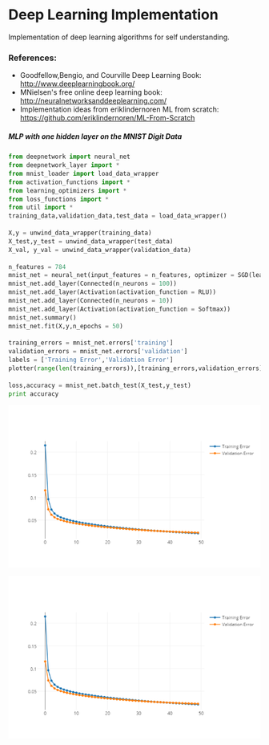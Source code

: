 # Deep Learning Implementation
Implementation of deep learning algorithms for self understanding.

### References:
* Goodfellow,Bengio, and Courville Deep Learning Book: http://www.deeplearningbook.org/
* MNielsen's free online deep learning book: http://neuralnetworksanddeeplearning.com/
* Implementation ideas from eriklindernoren ML from scratch: https://github.com/eriklindernoren/ML-From-Scratch

##### MLP with one hidden layer on the MNIST Digit Data
```python
from deepnetwork import neural_net
from deepnetwork_layer import *
from mnist_loader import load_data_wrapper
from activation_functions import *
from learning_optimizers import *
from loss_functions import *
from util import *
training_data,validation_data,test_data = load_data_wrapper()

X,y = unwind_data_wrapper(training_data)
X_test,y_test = unwind_data_wrapper(test_data)
X_val, y_val = unwind_data_wrapper(validation_data)

n_features = 784
mnist_net = neural_net(input_features = n_features, optimizer = SGD(learning_rate = 0.01, batch_size = 64), loss_function = Cross_Entropy)
mnist_net.add_layer(Connected(n_neurons = 100))
mnist_net.add_layer(Activation(activation_function = RLU))
mnist_net.add_layer(Connected(n_neurons = 10))
mnist_net.add_layer(Activation(activation_function = Softmax))
mnist_net.summary()
mnist_net.fit(X,y,n_epochs = 50)

training_errors = mnist_net.errors['training']
validation_errors = mnist_net.errors['validation']
labels = ['Training Error','Validation Error']
plotter(range(len(training_errors)),[training_errors,validation_errors],labels = labels)

loss,accuracy = mnist_net.batch_test(X_test,y_test)
print accuracy
```

![alt text](https://github.com/jeffyangchen/deep_learning_implementation/blob/master/error_plot.png)

![alt text](error_plot.png)

